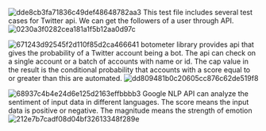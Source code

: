
![dde8cb3fa71836c49def48648782aa3](https://user-images.githubusercontent.com/113282545/208778016-0da9ae99-0dfc-4d51-8fdb-a56aa716d530.png)
This test file includes several test cases for Twitter api. We can get the followers of a user through API.
![0230a3f0282cea181a1f5b12aa0d97c](https://user-images.githubusercontent.com/113282545/208778708-2b498e62-5914-48a0-b225-fe2302e5bccc.png)


![671243d92545f2d110f85d2ca466641](https://user-images.githubusercontent.com/113282545/208778104-f750a142-9a68-41fe-8df3-87a5c93f2de7.png)
botometer library provides api that gives the probability of a Twitter account being a bot. The api can check on a single account or a batch of accounts with name or id. The cap value in the result is the conditional probability that accounts with a score equal to or greater than this are automated.
![dd809481b0c20605cc876c62de519f8](https://user-images.githubusercontent.com/113282545/208778756-f73af910-3f62-45db-95bd-7b29d07f5f44.png)



![68937c4b4e24d6e125d2163effbbbb3](https://user-images.githubusercontent.com/113282545/208778064-cf774416-5952-4af8-b0c0-fe4a42b4a780.png)
Google NLP API can analyze the sentiment of input data in different languages. The score means the input data is positive or negative. The magnitude means the strength of emotion
![212e7b7cadf08d04bf32613348f289e](https://user-images.githubusercontent.com/113282545/208778771-939c12e8-114c-4c9f-8cab-73887a1e2ddc.png)
